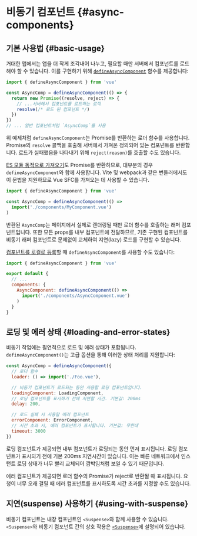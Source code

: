 # 비동기 컴포넌트 {#async-components}

## 기본 사용법 {#basic-usage}

거대한 앱에서는 앱을 더 작게 조각내어 나누고, 필요할 때만 서버에서 컴포넌트를 로드해야 할 수 있습니다.
이를 구현하기 위해 [`defineAsyncComponent`](/api/general.html#defineasynccomponent) 함수를 제공합니다:

```js
import { defineAsyncComponent } from 'vue'

const AsyncComp = defineAsyncComponent(() => {
  return new Promise((resolve, reject) => {
    // ...서버에서 컴포넌트를 로드하는 로직
    resolve(/* 로드 된 컴포넌트 */)
  })
})
// ... 일반 컴포넌트처럼 `AsyncComp`를 사용 
```

위 예제처럼 `defineAsyncComponent`는 Promise를 반환하는 로더 함수를 사용합니다.
Promise의 `resolve` 콜백을 호출해 서버에서 가져온 정의되어 있는 컴포넌트를 반환합니다.
로드가 실패했음을 나타내기 위해 `reject(reason)`를 호출할 수도 있습니다.

[ES 모듈 동적으로 가져오기](https://developer.mozilla.org/en-US/docs/Web/JavaScript/Reference/Statements/import#dynamic-imports)도 Promise를 반환하므로, 대부분의 경우 `defineAsyncComponent`와 함께 사용합니다.
Vite 및 webpack과 같은 번들러에서도 이 문법을 지원하므로 Vue SFC를 가져오는 데 사용할 수 있습니다.

```js
import { defineAsyncComponent } from 'vue'

const AsyncComp = defineAsyncComponent(() =>
  import('./components/MyComponent.vue')
)
```

반환된 `AsyncComp`는 페이지에서 실제로 렌더링될 때만 로더 함수를 호출하는 래퍼 컴포넌트입니다.
또한 모든 props를 내부 컴포넌트에 전달하므로, 기존 구현된 컴포넌트를 비동기 래퍼 컴포넌트로 문제없이 교체하여 지연(lazy) 로드를 구현할 수 있습니다.

<div class="options-api">

[컴포넌트를 로컬로 등록](/guide/components/registration.html#local-registration)할 때 `defineAsyncComponent`를 사용할 수도 있습니다:

```js
import { defineAsyncComponent } from 'vue'

export default {
  // ...
  components: {
    AsyncComponent: defineAsyncComponent(() =>
      import('./components/AsyncComponent.vue')
    )
  }
}
```

</div>

## 로딩 및 에러 상태 {#loading-and-error-states}

비동기 작업에는 필연적으로 로드 및 에러 상태가 포함됩니다.
`defineAsyncComponent()`는 고급 옵션을 통해 이러한 상태 처리를 지원합니다:

```js
const AsyncComp = defineAsyncComponent({
  // 로더 함수
  loader: () => import('./Foo.vue'),

  // 비동기 컴포넌트가 로드되는 동안 사용할 로딩 컴포넌트입니다.
  loadingComponent: LoadingComponent,
  // 로딩 컴포넌트를 표시하기 전에 지연할 시간. 기본값: 200ms
  delay: 200,

  // 로드 실패 시 사용할 에러 컴포넌트
  errorComponent: ErrorComponent,
  // 시간 초과 시, 에러 컴포넌트가 표시됩니다. 기본값: 무한대
  timeout: 3000
})
```

로딩 컴포넌트가 제공되면 내부 컴포넌트가 로딩되는 동안 먼저 표시됩니다.
로딩 컴포넌트가 표시되기 전에 기본 200ms 지연시간이 있습니다.
이는 빠른 네트워크에서 인스턴트 로딩 상태가 너무 빨리 교체되어 깜박임처럼 보일 수 있기 때문입니다.

에러 컴포넌트가 제공되면 로더 함수의 Promise가 reject로 반환될 때 표시됩니다.
요청이 너무 오래 걸릴 때 에러 컴포넌트를 표시하도록 시간 초과를 지정할 수도 있습니다.

## 지연(suspense) 사용하기 {#using-with-suspense}

비동기 컴포넌트는 내장 컴포넌트인 `<Suspense>`와 함께 사용할 수 있습니다.
`<Suspense>`와 비동기 컴포넌트 간의 상호 작용은 [`<Suspense>`](/guide/built-ins/suspense.html)에 설명되어 있습니다.
